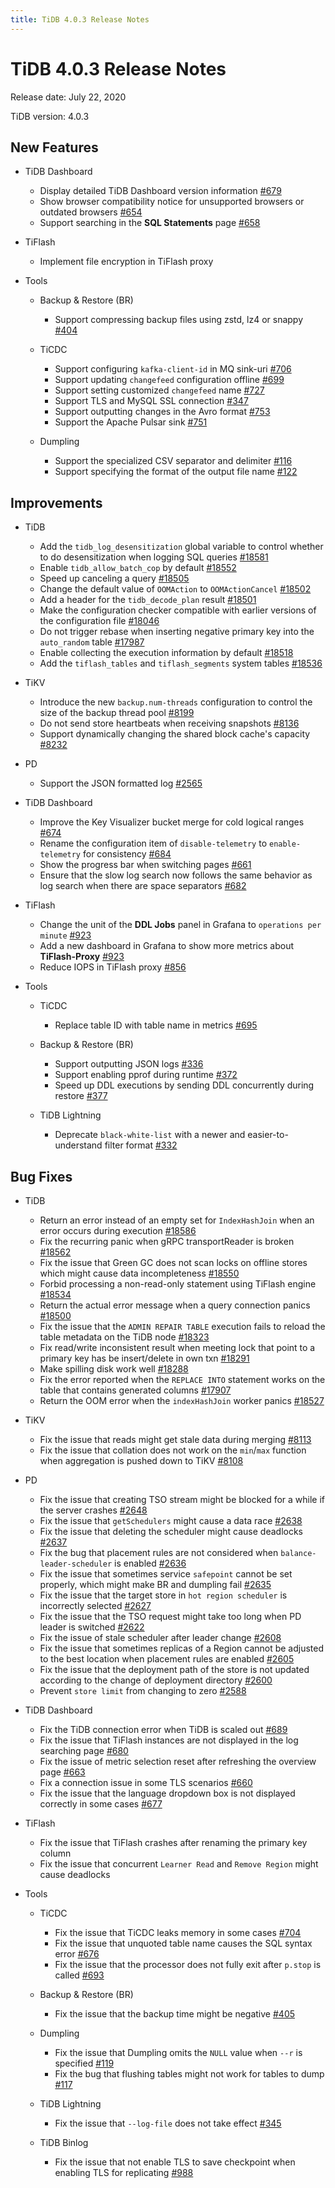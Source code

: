 ```yaml
---
title: TiDB 4.0.3 Release Notes
---
```


# TiDB 4.0.3 Release Notes

Release date: July 22, 2020

TiDB version: 4.0.3

## New Features

+ TiDB Dashboard

    - Display detailed TiDB Dashboard version information [#679](https://github.com/pingcap-incubator/tidb-dashboard/pull/679)
    - Show browser compatibility notice for unsupported browsers or outdated browsers [#654](https://github.com/pingcap-incubator/tidb-dashboard/pull/654)
    - Support searching in the **SQL Statements** page [#658](https://github.com/pingcap-incubator/tidb-dashboard/pull/658)

+ TiFlash

    - Implement file encryption in TiFlash proxy

+ Tools

    + Backup & Restore (BR)

        - Support compressing backup files using zstd, lz4 or snappy [#404](https://github.com/pingcap/br/pull/404)

    + TiCDC

        - Support configuring `kafka-client-id` in MQ sink-uri [#706](https://github.com/pingcap/ticdc/pull/706)
        - Support updating `changefeed` configuration offline [#699](https://github.com/pingcap/ticdc/pull/699)
        - Support setting customized `changefeed` name [#727](https://github.com/pingcap/ticdc/pull/727)
        - Support TLS and MySQL SSL connection [#347](https://github.com/pingcap/ticdc/pull/347)
        - Support outputting changes in the Avro format [#753](https://github.com/pingcap/ticdc/pull/753)
        - Support the Apache Pulsar sink [#751](https://github.com/pingcap/ticdc/pull/751)

    + Dumpling

        - Support the specialized CSV separator and delimiter [#116](https://github.com/pingcap/dumpling/pull/116)
        - Support specifying the format of the output file name [#122](https://github.com/pingcap/dumpling/pull/122)

## Improvements

+ TiDB

    - Add the `tidb_log_desensitization` global variable to control whether to do desensitization when logging SQL queries [#18581](https://github.com/pingcap/tidb/pull/18581)
    - Enable `tidb_allow_batch_cop` by default [#18552](https://github.com/pingcap/tidb/pull/18552)
    - Speed up canceling a query [#18505](https://github.com/pingcap/tidb/pull/18505)
    - Change the default value of `OOMAction` to `OOMActionCancel` [#18502](https://github.com/pingcap/tidb/pull/18502)
    - Add a header for the `tidb_decode_plan` result [#18501](https://github.com/pingcap/tidb/pull/18501)
    - Make the configuration checker compatible with earlier versions of the configuration file [#18046](https://github.com/pingcap/tidb/pull/18046)
    - Do not trigger rebase when inserting negative primary key into the `auto_random` table [#17987](https://github.com/pingcap/tidb/pull/17987)
    - Enable collecting the execution information by default [#18518](https://github.com/pingcap/tidb/pull/18518)
    - Add the `tiflash_tables` and `tiflash_segments` system tables [#18536](https://github.com/pingcap/tidb/pull/18536)

+ TiKV

    - Introduce the new `backup.num-threads` configuration to control the size of the backup thread pool [#8199](https://github.com/tikv/tikv/pull/8199)
    - Do not send store heartbeats when receiving snapshots [#8136](https://github.com/tikv/tikv/pull/8136)
    - Support dynamically changing the shared block cache's capacity [#8232](https://github.com/tikv/tikv/pull/8232)

+ PD

    - Support the JSON formatted log [#2565](https://github.com/pingcap/pd/pull/2565)

+ TiDB Dashboard

    - Improve the Key Visualizer bucket merge for cold logical ranges [#674](https://github.com/pingcap-incubator/tidb-dashboard/pull/674)
    - Rename the configuration item of `disable-telemetry` to `enable-telemetry` for consistency [#684](https://github.com/pingcap-incubator/tidb-dashboard/pull/684)
    - Show the progress bar when switching pages [#661](https://github.com/pingcap-incubator/tidb-dashboard/pull/661)
    - Ensure that the slow log search now follows the same behavior as log search when there are space separators [#682](https://github.com/pingcap-incubator/tidb-dashboard/pull/682)

+ TiFlash

    - Change the unit of the **DDL Jobs** panel in Grafana to `operations per minute` [#923](https://github.com/pingcap/tics/pull/923)
    - Add a new dashboard in Grafana to show more metrics about **TiFlash-Proxy** [#923](https://github.com/pingcap/tics/pull/923)
    - Reduce IOPS in TiFlash proxy [#856](https://github.com/pingcap/tics/pull/856)

+ Tools

    + TiCDC

        - Replace table ID with table name in metrics [#695](https://github.com/pingcap/ticdc/pull/695)

    + Backup & Restore (BR)

        - Support outputting JSON logs [#336](https://github.com/pingcap/br/issues/336)
        - Support enabling pprof during runtime [#372](https://github.com/pingcap/br/pull/372)
        - Speed up DDL executions by sending DDL concurrently during restore [#377](https://github.com/pingcap/br/pull/377)

    + TiDB Lightning

        - Deprecate `black-white-list` with a newer and easier-to-understand filter format [#332](https://github.com/pingcap/tidb-lightning/pull/332)

## Bug Fixes

+ TiDB

    - Return an error instead of an empty set for `IndexHashJoin` when an error occurs during execution [#18586](https://github.com/pingcap/tidb/pull/18586)
    - Fix the recurring panic when gRPC transportReader is broken [#18562](https://github.com/pingcap/tidb/pull/18562)
    - Fix the issue that Green GC does not scan locks on offline stores which might cause data incompleteness [#18550](https://github.com/pingcap/tidb/pull/18550)
    - Forbid processing a non-read-only statement using TiFlash engine [#18534](https://github.com/pingcap/tidb/pull/18534)
    - Return the actual error message when a query connection panics [#18500](https://github.com/pingcap/tidb/pull/18500)
    - Fix the issue that the `ADMIN REPAIR TABLE` execution fails to reload the table metadata on the TiDB node [#18323](https://github.com/pingcap/tidb/pull/18323)
    - Fix read/write inconsistent result when meeting lock that point to a primary key has be insert/delete in own txn [#18291](https://github.com/pingcap/tidb/pull/18291)
    - Make spilling disk work well [#18288](https://github.com/pingcap/tidb/pull/18288)
    - Fix the error reported when the `REPLACE INTO` statement works on the table that contains generated columns [#17907](https://github.com/pingcap/tidb/pull/17907)
    - Return the OOM error when the `indexHashJoin` worker panics [#18527](https://github.com/pingcap/tidb/pull/18527)

+ TiKV

    - Fix the issue that reads might get stale data during merging [#8113](https://github.com/tikv/tikv/pull/8113)
    - Fix the issue that collation does not work on the `min`/`max` function when aggregation is pushed down to TiKV [#8108](https://github.com/tikv/tikv/pull/8108)

+ PD

    - Fix the issue that creating TSO stream might be blocked for a while if the server crashes [#2648](https://github.com/pingcap/pd/pull/2648)
    - Fix the issue that `getSchedulers` might cause a data race [#2638](https://github.com/pingcap/pd/pull/2638)
    - Fix the issue that deleting the scheduler might cause deadlocks [#2637](https://github.com/pingcap/pd/pull/2637)
    - Fix the bug that placement rules are not considered when `balance-leader-scheduler` is enabled [#2636](https://github.com/pingcap/pd/pull/2636)
    - Fix the issue that sometimes service `safepoint` cannot be set properly, which might make BR and dumpling fail [#2635](https://github.com/pingcap/pd/pull/2635)
    - Fix the issue that the target store in `hot region scheduler` is incorrectly selected [#2627](https://github.com/pingcap/pd/pull/2627)
    - Fix the issue that the TSO request might take too long when PD leader is switched [#2622](https://github.com/pingcap/pd/pull/2622)
    - Fix the issue of stale scheduler after leader change [#2608](https://github.com/pingcap/pd/pull/2608)
    - Fix the issue that sometimes replicas of a Region cannot be adjusted to the best location when placement rules are enabled [#2605](https://github.com/pingcap/pd/pull/2605)
    - Fix the issue that the deployment path of the store is not updated according to the change of deployment directory [#2600](https://github.com/pingcap/pd/pull/2600)
    - Prevent `store limit` from changing to zero [#2588](https://github.com/pingcap/pd/pull/2588)

+ TiDB Dashboard

    - Fix the TiDB connection error when TiDB is scaled out [#689](https://github.com/pingcap-incubator/tidb-dashboard/pull/689)
    - Fix the issue that TiFlash instances are not displayed in the log searching page [#680](https://github.com/pingcap-incubator/tidb-dashboard/pull/680)
    - Fix the issue of metric selection reset after refreshing the overview page [#663](https://github.com/pingcap-incubator/tidb-dashboard/pull/663)
    - Fix a connection issue in some TLS scenarios [#660](https://github.com/pingcap-incubator/tidb-dashboard/pull/660)
    - Fix the issue that the language dropdown box is not displayed correctly in some cases [#677](https://github.com/pingcap-incubator/tidb-dashboard/pull/677)

+ TiFlash

    - Fix the issue that TiFlash crashes after renaming the primary key column
    - Fix the issue that concurrent `Learner Read` and `Remove Region` might cause deadlocks

+ Tools

    + TiCDC

        - Fix the issue that TiCDC leaks memory in some cases [#704](https://github.com/pingcap/ticdc/pull/704)
        - Fix the issue that unquoted table name causes the SQL syntax error [#676](https://github.com/pingcap/ticdc/pull/676)
        - Fix the issue that the processor does not fully exit after `p.stop` is called [#693](https://github.com/pingcap/ticdc/pull/693)

    + Backup & Restore (BR)

        - Fix the issue that the backup time might be negative [#405](https://github.com/pingcap/br/pull/405)

    + Dumpling

        - Fix the issue that Dumpling omits the `NULL` value when `--r` is specified [#119](https://github.com/pingcap/dumpling/pull/119)
        - Fix the bug that flushing tables might not work for tables to dump [#117](https://github.com/pingcap/dumpling/pull/117)

    + TiDB Lightning

        - Fix the issue that `--log-file` does not take effect [#345](https://github.com/pingcap/tidb-lightning/pull/345)

    + TiDB Binlog

        - Fix the issue that not enable TLS to save checkpoint when enabling TLS for replicating [#988](https://github.com/pingcap/tidb-binlog/pull/988)
